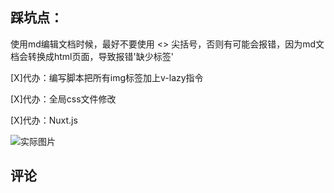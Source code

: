 ## 踩坑点：
使用md编辑文档时候，最好不要使用 <> 尖括号，否则有可能会报错，因为md文档会转换成html页面，导致报错'缺少标签'

[X]代办：编写脚本把所有img标签加上v-lazy指令

[X]代办：全局css文件修改

[X]代办：Nuxt.js

<img src='http://squv82ws7.hd-bkt.clouddn.com/wordxhj.gif' alt="实际图片" />


<!-- <img src="/public/background.png" alt=""> -->
## 评论
<Giscus />
